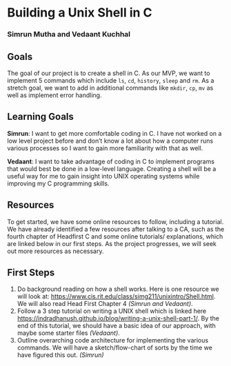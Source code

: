 # Building a Unix Shell in C
### Simrun Mutha and Vedaant Kuchhal
## Goals
The goal of our project is to create a shell in C. As our MVP, we want to implement 5 commands which include `ls`, `cd`, `history`, `sleep` and `rm`.  As a stretch goal, we want to add in additional commands like `mkdir`, `cp`, `mv` as well as implement error handling. 

## Learning Goals
**Simrun**: I want to get more comfortable coding in C. I have not worked on a low level project before and don’t know a lot about how a computer runs various processes so I want to gain more familiarity with that as well.

**Vedaant**: I want to take advantage of coding in C to implement programs that would best be done in a low-level language. Creating a shell will be a useful way for me to gain insight into UNIX operating systems while improving my C programming skills.

## Resources
To get started, we have some online resources to follow, including a tutorial. We have already identified a few resources after talking to a CA, such as the fourth chapter of Headfirst C and some online tutorials/ explanations, which are linked below in our first steps. As the project progresses, we will seek out more resources as necessary.

## First Steps
1. Do background reading on how a shell works. Here is one resource we will look at: https://www.cis.rit.edu/class/simg211/unixintro/Shell.html. We will also read Head First Chapter 4 *(Simrun and Vedaant)*.
2. Follow a 3 step tutorial on writing a UNIX shell which is linked here https://indradhanush.github.io/blog/writing-a-unix-shell-part-1/. By the end of this tutorial, we should have a basic idea of our approach, with maybe some starter files *(Vedaant)*.
3. Outline overarching code architecture for implementing the various commands. We will have a sketch/flow-chart of sorts by the time we have figured this out. *(Simrun)*
